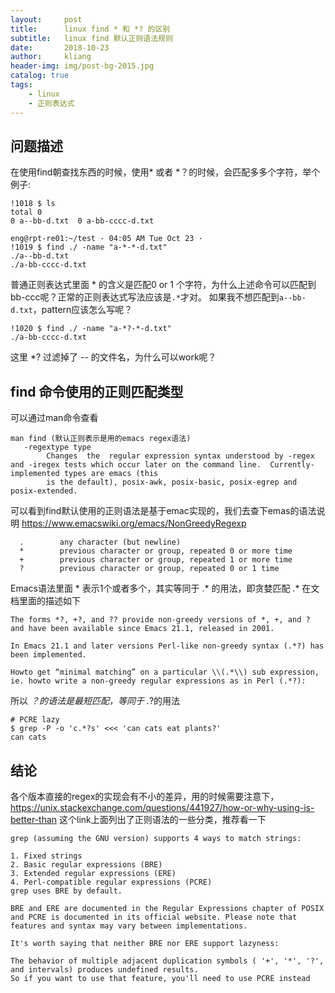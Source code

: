```yaml
---
layout:     post 
title:      linux find * 和 *? 的区别
subtitle:   linux find 默认正则语法规则
date:       2018-10-23             
author:     kliang                  
header-img: img/post-bg-2015.jpg    
catalog: true                      
tags:                            
    - linux
    - 正则表达式
---
```


## 问题描述
在使用find朝查找东西的时候，使用* 或者 *？的时候，会匹配多多个字符，举个例子:
```
!1018 $ ls
total 0
0 a--bb-d.txt  0 a-bb-cccc-d.txt

eng@rpt-re01:~/test · 04:05 AM Tue Oct 23 ·
!1019 $ find ./ -name "a-*-*-d.txt"
./a--bb-d.txt
./a-bb-cccc-d.txt
```
普通正则表达式里面 * 的含义是匹配0 or 1 个字符，为什么上述命令可以匹配到bb-ccc呢？正常的正则表达式写法应该是`.*`才对。
如果我不想匹配到`a--bb-d.txt`，pattern应该怎么写呢？
```
!1020 $ find ./ -name "a-*?-*-d.txt"
./a-bb-cccc-d.txt
```
这里 *? 过滤掉了 -- 的文件名，为什么可以work呢？

## find 命令使用的正则匹配类型
可以通过man命令查看
```
man find (默认正则表示是用的emacs regex语法)
   -regextype type
        Changes  the  regular expression syntax understood by -regex and -iregex tests which occur later on the command line.  Currently-implemented types are emacs (this
        is the default), posix-awk, posix-basic, posix-egrep and posix-extended.
```
可以看到find默认使用的正则语法是基于emac实现的，我们去查下emas的语法说明 https://www.emacswiki.org/emacs/NonGreedyRegexp 
```
  .        any character (but newline)
  *        previous character or group, repeated 0 or more time
  +        previous character or group, repeated 1 or more time
  ?        previous character or group, repeated 0 or 1 time
```
Emacs语法里面 * 表示1个或者多个，其实等同于 .* 的用法，即贪婪匹配
.* 在文档里面的描述如下
```
The forms *?, +?, and ?? provide non-greedy versions of *, +, and ? and have been available since Emacs 21.1, released in 2001.

In Emacs 21.1 and later versions Perl-like non-greedy syntax (.*?) has been implemented.

Howto get “minimal matching” on a particular \\(.*\\) sub expression, ie. howto write a non-greedy regular expressions as in Perl (.*?):

```
所以 *？的语法是最短匹配，等同于 .*?的用法
```
# PCRE lazy
$ grep -P -o 'c.*?s' <<< 'can cats eat plants?'
can cats
```

## 结论
各个版本直接的regex的实现会有不小的差异，用的时候需要注意下，https://unix.stackexchange.com/questions/441927/how-or-why-using-is-better-than 这个link上面列出了正则语法的一些分类，推荐看一下
```
grep (assuming the GNU version) supports 4 ways to match strings:

1. Fixed strings
2. Basic regular expressions (BRE)
3. Extended regular expressions (ERE)
4. Perl-compatible regular expressions (PCRE)
grep uses BRE by default.

BRE and ERE are documented in the Regular Expressions chapter of POSIX and PCRE is documented in its official website. Please note that features and syntax may vary between implementations.

It's worth saying that neither BRE nor ERE support lazyness:

The behavior of multiple adjacent duplication symbols ( '+', '*', '?', and intervals) produces undefined results.
So if you want to use that feature, you'll need to use PCRE instead
```
